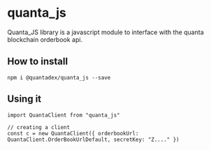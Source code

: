 # quanta_js

Quanta_JS library is a javascript module to interface with the quanta blockchain orderbook api.

## How to install

```
npm i @quantadex/quanta_js --save
```

## Using it

```
import QuantaClient from "quanta_js"

// creating a client
const c = new QuantaClient({ orderbookUrl: QuantaClient.OrderBookUrlDefault, secretKey: "Z...." })

```